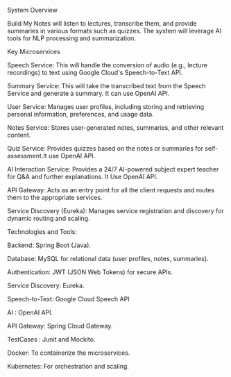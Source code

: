 System Overview

Build My Notes will listen to lectures, transcribe them, and provide summaries in various formats such as quizzes. The system will leverage AI tools for NLP processing and summarization.


Key Microservices

Speech Service: This will handle the conversion of audio (e.g., lecture recordings) to text using Google Cloud's Speech-to-Text API.

Summary Service: This will take the transcribed text from the Speech Service and generate a summary. It can use OpenAI API.

User Service: Manages user profiles, including storing and retrieving personal information, preferences, and usage data.

Notes Service: Stores user-generated notes, summaries, and other relevant content.

Quiz Service: Provides quizzes based on the notes or summaries for self-assessment.It use OpenAI API.

AI Interaction Service: Provides a 24/7 AI-powered subject expert teacher for Q&A and further explanations. It Use OpenAI API.

API Gateway: Acts as an entry point for all the client requests and routes them to the appropriate services.

Service Discovery (Eureka): Manages service registration and discovery for dynamic routing and scaling.


Technologies and Tools:

Backend: Spring Boot (Java).

Database: MySQL for relational data (user profiles, notes, summaries).

Authentication: JWT (JSON Web Tokens) for secure APIs.

Service Discovery: Eureka.

Speech-to-Text: Google Cloud Speech API

AI  : OpenAI API.

API Gateway: Spring Cloud Gateway.

TestCases : Junit and Mockito.

Docker: To containerize the microservices.

Kubernetes: For orchestration and scaling.
